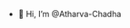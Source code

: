 - 👋 Hi, I’m @Atharva-Chadha

 
 


<!---
Atharva-Chadha/Atharva-Chadha is a ✨ special ✨ repository because its `README.md` (this file) appears on your GitHub profile.
You can click the Preview link to take a look at your changes.
--->
